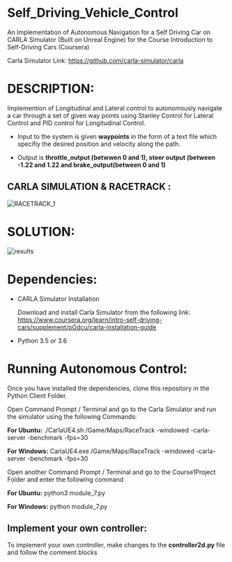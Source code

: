 # Self_Driving_Vehicle_Control

An Implementation of Autonomous Navigation for a Self Driving Car on CARLA Simulator (Built on Unreal Engine) for the Course Introduction to Self-Driving Cars (Coursera)

Carla Simulator Link: https://github.com/carla-simulator/carla

DESCRIPTION:
===========

Implemention of Longitudinal and Lateral control to autonomously navigate a car through a set of given way points using Stanley Control for Lateral Control and PID control for Longitudinal Control.

- Input to the system is given **waypoints** in the form of a text file which specifiy the desired position and velocity along the path.

- Output is **throttle_output (betwwen 0 and 1), steer output (between -1.22 and 1.22 and brake_output(between 0 and 1)**


CARLA SIMULATION & RACETRACK :
---------
![RACETRACK_1](https://user-images.githubusercontent.com/32943733/57668369-160dd580-75d5-11e9-8465-908dadc83057.png)


SOLUTION:
========
![results](https://user-images.githubusercontent.com/32943733/57667912-713ec880-75d3-11e9-920e-aa3d0ca166c4.png)


Dependencies:
=============

- CARLA Simulator Installation

  Download and install Carla Simulator from the following link:
  https://www.coursera.org/learn/intro-self-driving-cars/supplement/pGdcu/carla-installation-guide

- Python 3.5 or 3.6

Running Autonomous Control:
==========================

Once you have installed the dependencies, clone this repository in the Python Client Folder. 

Open Command Prompt / Terminal and go to the Carla Simulator and run the simulator using the following Commands:

**For Ubuntu:** ./CarlaUE4.sh /Game/Maps/RaceTrack -windowed -carla-server -benchmark -fps=30

**For Windows:** CarlaUE4.exe /Game/Maps/RaceTrack -windowed -carla-server -benchmark -fps=30

Open another Command Prompt / Terminal and go to the Course1Project Folder and enter the following command

**For Ubuntu:** python3 module_7.py

**For Windows:** python module_7.py

Implement your own controller:
--------------------------

To implement your own controller, make changes to the **controller2d.py** file and follow the comment blocks


